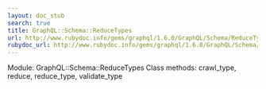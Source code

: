 ```yaml
---
layout: doc_stub
search: true
title: GraphQL::Schema::ReduceTypes
url: http://www.rubydoc.info/gems/graphql/1.6.0/GraphQL/Schema/ReduceTypes
rubydoc_url: http://www.rubydoc.info/gems/graphql/1.6.0/GraphQL/Schema/ReduceTypes
---
```


Module: GraphQL::Schema::ReduceTypes
Class methods:
crawl_type, reduce, reduce_type, validate_type

